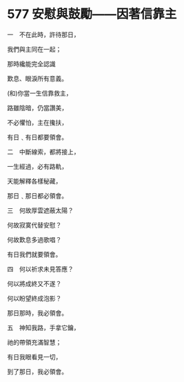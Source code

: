# 577 安慰與鼓勵——因著信靠主

一　不在此時，許待那日，

我們與主同在一起；

那時纔能完全認識

歎息、眼淚所有意義。

(和)你當一生信靠救主，

路雖陰暗，仍當讚美，

不必懼怕，主在攙扶，

有日﹑有日都要領會。

二　中斷線索，都將接上，

一生經過，必有路軌，

天能解釋各樣秘藏，

那日﹑那日都必領會。

三　何故厚雲遮蔽太陽？

何故寂寞代替安慰？

何故歎息多過歌唱？

有日我們就要領會。　　

四　何以祈求未見答應？

何以將成終又不遂？

何以盼望終成泡影？

那日那時，我必領會。

五　神知我路，手拿它鑰，

祂的帶領充滿智慧；

有日我眼看見一切，

到了那日，我必領會。

